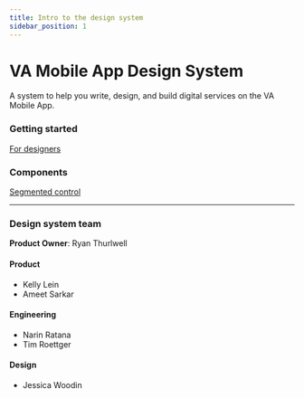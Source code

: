 ```yaml
---
title: Intro to the design system
sidebar_position: 1
---
```


# VA Mobile App Design System

A system to help you write, design, and build digital services on the VA Mobile App.


### Getting started
[For designers](/va-mobile-app/design/About/designers)

### Components
[Segmented control](/va-mobile-app/design/Components/Navigation/Secondary/SegmentedControl)

-----

### Design system team

**Product Owner**: Ryan Thurlwell

#### Product
* Kelly Lein
* Ameet Sarkar

#### Engineering
* Narin Ratana
* Tim Roettger

#### Design
* Jessica Woodin
